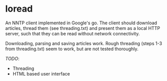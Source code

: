 loread
======

An NNTP client implemented in Google's go. The client should download articles,
thread them (see threading.txt) and present them as a local HTTP server, such
that they can be read without network connectivity.

Downloading, parsing and saving articles work. Rough threading (steps 1-3 from
threading.txt) seem to work, but are not tested thoroughly.

*TODO*:
+ Threading
+ HTML based user interface
